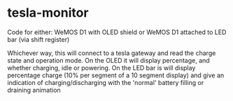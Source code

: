 # tesla-monitor

Code for either:
  WeMOS D1 with OLED shield
 or
  WeMOS D1 attached to LED bar (via shift register)
  
  
Whichever way, this will connect to a tesla gateway and read the charge state and operation mode.
On the OLED it will display percentage, and whether charging, idle or powering.
On the LED bar is will display percentage charge (10% per segment of a 10 segment display) and give an indication
  of charging/discharging with the 'normal' battery filling or draining animation

